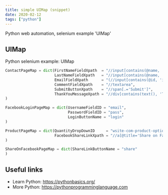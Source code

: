 ```yaml
---
title: simple UIMap (snippet)
date: 2020-02-12
tags: ["python"]
---
```

Python web automation, selenium example 'UIMap'


## UIMap

Python selenium example: UIMap

```python
ContactPageMap = dict(FirstNameFieldXpath  = "//input[contains(@name, 'first')]",
                      LastNameFieldXpath   = "//input[contains(@name, 'last')]",
                      EmailFieldXpath      = "(//input[contains(@id, 'input')])[3]",
                      CommentFieldXpath    = "//textarea",
                      SubmitButtonXpath    = "//span[.='Submit']",
                      ThankYouMessageXpath = "//div[contains(text(), 'Thank you')]"
)

FacebookLoginPageMap = dict(UsernameFieldID = "email",
                            PasswordFieldID = "pass",
                            LoginButtonName = "login"
)

ProductPageMap = dict(QuantityDropDownID     = "wsite-com-product-option-Quantity",
                      FacebookShareLinkXpath = "//a[@title='Share on Facebook']"
)

ShareOnFacebookPageMap = dict(ShareLinkButtonName = "share"
)


```

## Useful links

- Learn Python: https://pythonbasics.org/
- More Python: https://pythonprogramminglanguage.com
